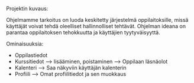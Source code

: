 Projektin kuvaus:

Ohjelmamme tarkoitus on luoda keskitetty järjestelmä oppilaitoksille, missä käyttäjät voivat tehdä oleelliset hallinnolliset tehtävät. Ohjelman ideana on parantaa oppilaitoksen tehokkuutta ja käyttäjien tyytyväisyyttä. 


Ominaisuuksia:
  - Oppilastiedot
  - Kurssitiedot --> lisääminen, poistaminen --> Oppilaan läsnäolot
  - Kalenteri --> Saa näkyviin käyttäjän kalenterin
  - Profiili --> Omat profiilitiedot ja sen muokkaus

